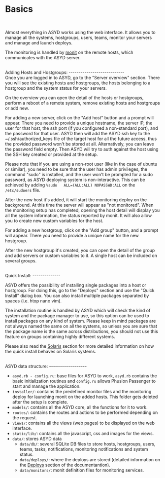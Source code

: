 Basics
======
<br/>

Almost everything in ASYD works using the web interface. It allows you to manage
all the systems, hostgroups, users, teams, monitor your servers and manage and launch
deploys.

The monitoring is handled by [monit](http://mmonit.com/monit/) on the remote hosts,
which communicates with the ASYD server.

<br/>
Adding Hosts and Hostgroups:
----------------------------
<br/>
Once you are logged in to ASYD, go to the "Server overview" section. There you will
see the existing hosts and hostgroups, the hosts belonging to a hostgroup and the system
status for your servers.

On the overview you can open the detail of the hosts or hostgroups, perform a reboot of a
remote system, remove existing hosts and hostgroups or add new.

For adding a new server, click on the "Add host" button and a prompt will appear.
There you need to provide a unique hostname, the server IP, the user for that host,
the ssh port (if you configured a non-standard port), and the password for that user.
ASYD then will add the ASYD ssh key to the ~/.ssh/authorized_keys file of the target host
for all the future access, thus the provided password won't be stored at all. Alternatively,
you can leave the password field empty. Then ASYD will try to auth against the host using the
SSH key created or provided at the setup.

Please note that if you are using a non-root user (like in the case of ubuntu or similar),
you need to be sure that the user has admin privileges, the command "sudo" is installed,
and the user won't be prompted for a sudo password, as ASYD deploying system is non-interactive.
This can be achieved by adding `%sudo   ALL=(ALL:ALL) NOPASSWD:ALL` on the `/etc/sudoers` file.

After the new host it's added, it will start the monitoring deploy on the background. At this
time the server will appear as "not monitored". When the monitoring setup has completed,
opening the host detail will display you all the system information, the status reported by
monit. It will also allow you to create new custom variables for the host.

For adding a new hostgroup, click on the "Add group" button, and a prompt will appear. There
you need to provide a unique name for the new hostgroup.

After the new hostgroup it's created, you can open the detail of the group and add servers
or custom variables to it. A single host can be included on several groups.

<br/>
Quick Install:
--------------
<br/>

ASYD offers the possibility of installing single packages into a host or hostgroup. For
doing this, go to the "Deploys" section and use the "Quick Install" dialog box. You can
also install multiple packages separated by spaces (i.e. htop nano vim).

The installation routine is handled by ASYD which will check the kind of system and the
package manager to use, so this option can be used to install packages on any kind of
system. Please keep in mind packages are not always named the same on all the systems,
so unless you are sure that the package name is the same across distributions, you should
not use this feature on groups containing highly different systems.

Please also read the [Solaris](solaris.md) section for more detailed information on how the quick install
behaves on Solaris systems.

<br/>
ASYD data structure:
-------------------
<br/>

  * `asyd.rb - config.ru`: base files for ASYD to work, `asyd.rb` contains the basic
  initialization routines and `config.ru` allows Phusion Passenger to start and manage
  the application.
  * `installer/`: contains the predefined monitor files and the monitoring deploy
  for launching monit on the added hosts. This folder gets deleted after the setup is complete.
  * `models/`: contains all the ASYD core, all the functions for it to work.
  * `routes/`: contains the routes and actions to be performed depending on the request.
  * `views/`: contains all the views (web pages) to be displayed on the web interface.
  * `static/lib/`: contains all the javascript, css and images for the views.
  * `data/`: stores ASYD data
    * `data/db/`: several SQLite DB files to store hosts, hostgroups, users, teams,
    tasks, notifications, monitoring notifications and system status.
    * `data/deploys/`: where the deploys are stored (detailed information on the
    [Deploys](deploys.md) section of the documentantion).
    * `data/monitors/`: monit definition files for monitoring services.
